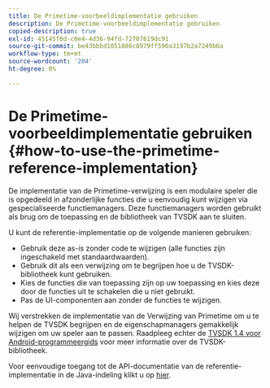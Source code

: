 ```yaml
---
title: De Primetime-voorbeeldimplementatie gebruiken
description: De Primetime-voorbeeldimplementatie gebruiken
copied-description: true
exl-id: 45145f0d-c0e4-4d36-94fd-72f07619dc91
source-git-commit: be43bbbd1051886c8979ff590a3197b2a7249b6a
workflow-type: tm+mt
source-wordcount: '204'
ht-degree: 0%

---
```


# De Primetime-voorbeeldimplementatie gebruiken {#how-to-use-the-primetime-reference-implementation}

De implementatie van de Primetime-verwijzing is een modulaire speler die is opgedeeld in afzonderlijke functies die u eenvoudig kunt wijzigen via gespecialiseerde functiemanagers. Deze functiemanagers worden gebruikt als brug om de toepassing en de bibliotheek van TVSDK aan te sluiten.

U kunt de referentie-implementatie op de volgende manieren gebruiken:

* Gebruik deze as-is zonder code te wijzigen (alle functies zijn ingeschakeld met standaardwaarden).
* Gebruik dit als een verwijzing om te begrijpen hoe u de TVSDK-bibliotheek kunt gebruiken.
* Kies de functies die van toepassing zijn op uw toepassing en kies deze door de functies uit te schakelen die u niet gebruikt.
* Pas de UI-componenten aan zonder de functies te wijzigen.

Wij verstrekken de implementatie van de Verwijzing van Primetime om u te helpen de TVSDK begrijpen en de eigenschapmanagers gemakkelijk wijzigen om uw speler aan te passen. Raadpleeg echter de [TVSDK 1.4 voor Android-programmeergids](https://helpx.adobe.com/content/dam/help/en/primetime/programming-guides/psdk_android.pdf) voor meer informatie over de TVSDK-bibliotheek.

Voor eenvoudige toegang tot de API-documentatie van de referentie-implementatie in de Java-indeling klikt u op [hier](https://help.adobe.com/en_US/primetime/api/reference_implementation/android/javadoc/index.html).

